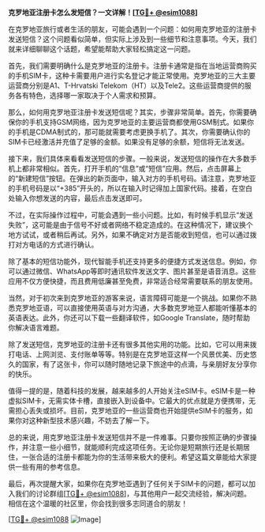 **克罗地亚注册卡怎么发短信？一文详解！[[TG💪+ @esim1088](https://t.me/s/esim1088)]**

在克罗地亚旅行或者生活的朋友，可能会遇到一个问题：如何用克罗地亚的注册卡发送短信？这个问题看似简单，但实际上涉及到一些细节和注意事项。今天，我们就来详细聊聊这个话题，希望能帮助大家轻松搞定这一问题。

首先，我们需要明确什么是克罗地亚的注册卡。注册卡通常是指在当地运营商购买的手机SIM卡，这种卡需要用户进行实名登记才能正常使用。克罗地亚的三大主要运营商分别是A1、T-Hrvatski Telekom（HT）以及Tele2。这些运营商提供的服务各有特色，选择哪一家取决于个人需求和预算。

那么，如何用克罗地亚注册卡发送短信呢？其实，步骤非常简单。首先，你需要确保你的手机支持GSM网络，因为克罗地亚的主要运营商都使用GSM制式。如果你的手机是CDMA制式的，那可能就需要考虑更换手机了。其次，你需要确认你的SIM卡已经激活并充值了足够的金额。如果没有足够的余额，短信将无法发送。

接下来，我们具体来看看发送短信的步骤。一般来说，发送短信的操作在大多数手机上都非常相似。首先，打开手机的“信息”或“短信”应用。然后，点击屏幕上的“新建短信”按钮。在弹出的新页面中，输入对方的手机号码。请注意，克罗地亚的手机号码是以“+385”开头的，所以在输入时记得加上国家代码。接着，在空白处输入你想发送的内容，最后点击发送即可。

不过，在实际操作过程中，可能会遇到一些小问题。比如，有时候手机显示“发送失败”，这可能是由于信号不好或者网络不稳定造成的。在这种情况下，建议换个地方试试，或者稍后再试。另外，如果不确定对方是否能收到短信，也可以通过拨打对方电话的方式进行确认。

除了基本的短信功能外，现代智能手机还支持更多的便捷方式发送信息。例如，你可以通过微信、WhatsApp等即时通讯软件发送文字、图片甚至是语音消息。这些应用不仅方便快捷，而且费用低廉甚至免费，非常适合经常需要联系的朋友使用。

当然，对于初次来到克罗地亚的游客来说，语言障碍可能是一个挑战。如果你不熟悉克罗地亚语，可以直接使用英语与对方沟通，大多数克罗地亚人都能听懂基本的英语表达。此外，你还可以下载一些翻译软件，如Google Translate，随时帮助你解决语言难题。

除了发送短信，克罗地亚的注册卡还有很多其他实用的功能。比如，它可以用来拨打电话、上网浏览、支付账单等等。特别是在克罗地亚这样一个风景优美、历史悠久的国家，有了这张卡，你可以随时随地记录下旅途中的点滴，与亲朋好友分享你的快乐。

值得一提的是，随着科技的发展，越来越多的人开始关注eSIM卡。eSIM卡是一种虚拟SIM卡，无需实体卡槽，直接嵌入到设备中。它最大的优点就是方便携带，无需担心丢失或损坏。目前，克罗地亚的一些运营商也开始提供eSIM卡的服务，如果你对这种新型技术感兴趣，不妨去了解一下。

总的来说，用克罗地亚注册卡发送短信并不是一件难事。只要你按照正确的步骤操作，并注意一些小细节，就能顺利完成这项任务。无论你是短期旅行还是长期居住，一张合适的注册卡都能为你的生活带来极大的便利。希望这篇文章能给大家提供一些有用的参考信息。

最后，再次提醒大家，如果你在克罗地亚遇到了任何关于SIM卡的问题，都可以加入我们的讨论群组[[TG💪+ @esim1088](https://t.me/s/esim1088)]，与其他用户一起交流经验，解决问题。相信在这个温暖的社区里，你会找到很多志同道合的朋友！

[[TG💪+ @esim1088](https://t.me/s/esim1088) ![Image](https://i.postimg.cc/4NQfJmqS/Snipaste-2025-05-13-00-14-12.png)]